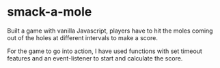 # smack-a-mole

Built a game with vanilla Javascript, players have to hit the moles coming out of the holes at different intervals to make a score. 

For the game to go into action, I have used functions with set timeout features and an event-listener to start and calculate the score.
